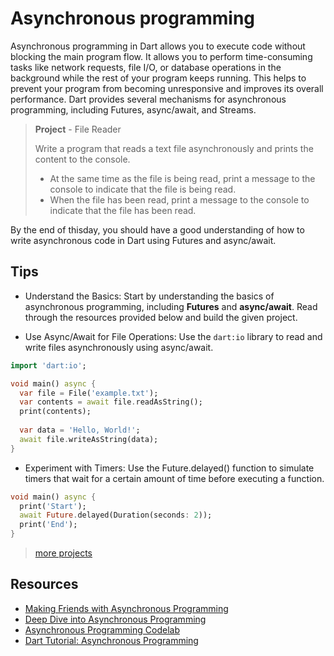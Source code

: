 # Asynchronous programming

Asynchronous programming in Dart allows you to execute code without blocking the main program flow. It allows you to perform time-consuming tasks like network requests, file I/O, or database operations in the background while the rest of your program keeps running. This helps to prevent your program from becoming unresponsive and improves its overall performance. Dart provides several mechanisms for asynchronous programming, including Futures, async/await, and Streams.

> **Project** - File Reader
> 
> Write a program that reads a text file asynchronously and prints the content to the console.
> - At the same time as the file is being read, print a message to the console to indicate that the file is being read.
> - When the file has been read, print a message to the console to indicate that the file has been read.
>

By the end of thisday, you should have a good understanding of how to write asynchronous code in Dart using Futures and async/await.

## Tips

- Understand the Basics: Start by understanding the basics of asynchronous programming, including **Futures** and **async/await**. Read through the resources provided below and build the given project.

- Use Async/Await for File Operations: Use the `dart:io` library to read and write files asynchronously using async/await.

```dart
import 'dart:io';

void main() async {
  var file = File('example.txt');
  var contents = await file.readAsString();
  print(contents);
  
  var data = 'Hello, World!';
  await file.writeAsString(data);
}
```

- Experiment with Timers: Use the Future.delayed() function to simulate timers that wait for a certain amount of time before executing a function.

```dart
void main() async {
  print('Start');
  await Future.delayed(Duration(seconds: 2));
  print('End');
}
```
 
> [more projects](https://masterflutter.appwriters.dev/ch04-asynchronous-programming-rest-api-and-json/ls01-introduction-to-asynchronous-programming)


## Resources

- [Making Friends with Asynchronous Programming](/blog/making-friends-with-asynchronous-programming-and-futures-in-flutter)
- [Deep Dive into Asynchronous Programming](/blog/diving-deeper-int-asynchronous-programming-with-futures-in-flutter)
- [Asynchronous Programming Codelab](https://dart.dev/codelabs/async-await)
- [Dart Tutorial: Asynchronous Programming](https://dart-tutorial.com/asynchronous-programming/)